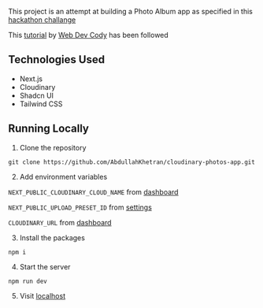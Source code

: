 This project is an attempt at building a Photo Album app as specified in this [hackathon challange](https://github.com/panaverse/learn-nextjs/blob/main/HACKATHONS/00.hackathon_zero/readme.md)

This [tutorial](https://www.youtube.com/watch?v=MC6D4vylKTc) by [Web Dev Cody](https://github.com/webdevcody) has been followed


## Technologies Used

- Next.js
- Cloudinary
- Shadcn UI
- Tailwind CSS

## Running Locally

1. Clone the repository
```
git clone https://github.com/AbdullahKhetran/cloudinary-photos-app.git
```

2. Add environment variables

`NEXT_PUBLIC_CLOUDINARY_CLOUD_NAME` from [dashboard](https://console.cloudinary.com)

`NEXT_PUBLIC_UPLOAD_PRESET_ID` from [settings](https://console.cloudinary.com/settings/upload)

`CLOUDINARY_URL` from [dashboard](https://console.cloudinary.com)

3. Install the packages
```
npm i
```

4. Start the server
```
npm run dev
```

5. Visit [localhost](http://localhost:3000/)
